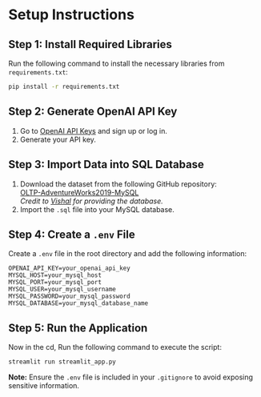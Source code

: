 
# Setup Instructions

## Step 1: Install Required Libraries
Run the following command to install the necessary libraries from `requirements.txt`:
```bash
pip install -r requirements.txt
```

## Step 2: Generate OpenAI API Key
1. Go to [OpenAI API Keys](https://platform.openai.com/signup) and sign up or log in.
2. Generate your API key.

## Step 3: Import Data into SQL Database
1. Download the dataset from the following GitHub repository:  
   [OLTP-AdventureWorks2019-MySQL](https://github.com/vishal180618/OLTP-AdventureWorks2019-MySQL)  
   *Credit to [Vishal](https://github.com/vishal180618) for providing the database.*
2. Import the `.sql` file into your MySQL database.

## Step 4: Create a `.env` File
Create a `.env` file in the root directory and add the following information:

```
OPENAI_API_KEY=your_openai_api_key
MYSQL_HOST=your_mysql_host
MYSQL_PORT=your_mysql_port
MYSQL_USER=your_mysql_username
MYSQL_PASSWORD=your_mysql_password
MYSQL_DATABASE=your_mysql_database_name
```

## Step 5: Run the Application
Now in the cd, Run the following command to execute the script:

```bash
streamlit run streamlit_app.py 
```

**Note:** Ensure the `.env` file is included in your `.gitignore` to avoid exposing sensitive information.
